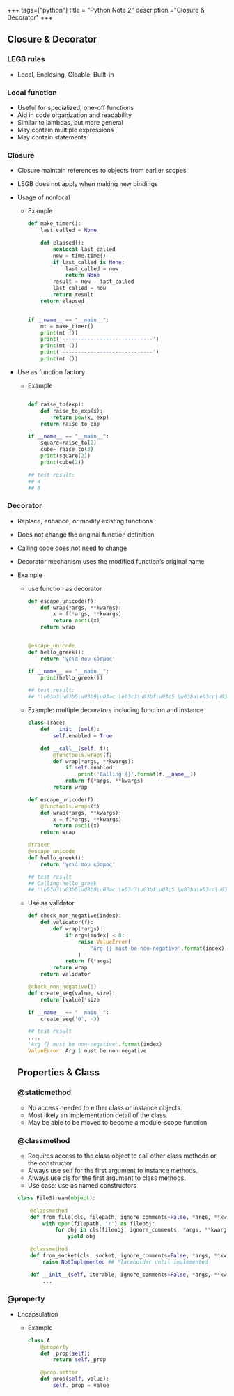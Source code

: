 +++
tags=["python"]
title = "Python Note 2"
description ="Closure & Decorator"
+++

## Closure & Decorator

### LEGB rules 
* Local, Enclosing, Gloable, Built-in


### Local function

* Useful for specialized, one-off functions
* Aid in code organization and readability
* Similar to lambdas, but more general
* May contain multiple expressions
* May contain statements

### Closure 
* Closure maintain references to objects from earlier scopes
* LEGB does not apply when making new bindings
* Usage of nonlocal

    * Example

        ```python
        def make_timer():
            last_called = None

            def elapsed():
                nonlocal last_called
                now = time.time()
                if last_called is None:
                    last_called = now
                    return None
                result = now - last_called
                last_called = now
                return result
            return elapsed


        if __name__ == "__main__":
            mt = make_timer()
            print(mt ())
            print('-----------------------------')
            print(mt ())
            print('-----------------------------')
            print(mt ())
        ```    

* Use as function factory

    * Example
    
        ```python

        def raise_to(exp):
            def raise_to_exp(x):
                return pow(x, exp)
            return raise_to_exp

        if __name__ == "__main__":
            square=raise_to(2)
            cube= raise_to(3)
            print(square(2))
            print(cube(2))

        ## test result:
        ## 4
        ## 8

        ```

### Decorator

* Replace, enhance, or modify existing functions
* Does not change the original function definition
* Calling code does not need to change
* Decorator mechanism uses the modified function’s original name
* Example

    * use function as decorator

        ```python
        def escape_unicode(f):
            def wrap(*args, **kwargs):
                x = f(*args, **kwargs)
                return ascii(x)
            return wrap


        @escape_unicode
        def hello_greek():
            return 'γειά σου κόσμος'    

        if __name__ == "__main__":
            print(hello_greek())

        ## test result:
        ## '\u03b3\u03b5\u03b9\u03ac \u03c3\u03bf\u03c5 \u03ba\u03cc\u03c3\u03bc\u03bf\u03c2'
        ```

    * Example: multiple decorators including function and instance

        ```python
        class Trace:
            def __init__(self):
                self.enabled = True

            def __call__(self, f):
                @functools.wraps(f)
                def wrap(*args, **kwargs):
                    if self.enabled:
                        print('Calling {}'.format(f.__name__))
                    return f(*args, **kwargs)
                return wrap

        def escape_unicode(f):
            @functools.wraps(f)
            def wrap(*args, **kwargs):
                x = f(*args, **kwargs)
                return ascii(x)
            return wrap

        @tracer
        @escape_unicode
        def hello_greek():
            return 'γειά σου κόσμος'    

        ## test result
        ## Calling hello_greek
        ## '\u03b3\u03b5\u03b9\u03ac \u03c3\u03bf\u03c5 \u03ba\u03cc\u03c3\u03bc\u03bf\u03c2'

        ```

    * Use as validator

        ```python
        def check_non_negative(index):
            def validator(f):
                def wrap(*args):
                    if args[index] < 0:
                        raise ValueError(
                            'Arg {} must be non-negative'.format(index)
                        )
                    return f(*args)
                return wrap
            return validator

        @check_non_negative(1)
        def create_seq(value, size):
            return [value]*size  

        if __name__ == "__main__":
            create_seq('0', -3)

        ## test result
        ....
        'Arg {} must be non-negative'.format(index)
        ValueError: Arg 1 must be non-negative
        ```

    ## Properties & Class

    ### @staticmethod

    * No access needed to either class or instance objects.
    * Most likely an implementation detail of the class.
    * May be able to be moved to become a module-scope function

    ### @classmethod

    * Requires access to the class object to call other class methods or the constructor
    * Always use self for the first argument to instance methods.
    * Always use cls for the first argument to class methods.
    * Use case: use as named constructors 

    ```python
    class FileStream(object):

        @classmethod
        def from_file(cls, filepath, ignore_comments=False, *args, **kwargs):   
            with open(filepath, 'r') as fileobj:
                for obj in cls(fileobj, ignore_comments, *args, **kwargs):
                    yield obj

        @classmethod
        def from_socket(cls, socket, ignore_comments=False, *args, **kwargs):
            raise NotImplemented ## Placeholder until implemented

        def __init__(self, iterable, ignore_comments=False, *args, **kwargs):
            ...
    ```

### @property

* Encapsulation

    * Example

        ```python
        class A
            @property
            def  prop(self):
                return self._prop

            @prop.setter
            def prop(self, value):
                self._prop = value
        ```
